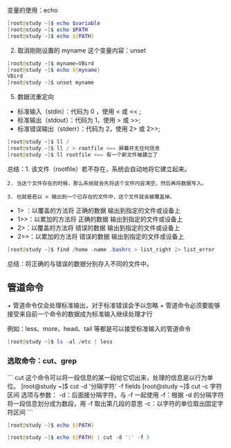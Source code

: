 变量的使用：echo 

```powershell
[root@study ~]$ echo $variable
[root@study ~]$ echo $PATH
[root@study ~]$ echo ${PATH}
```



2. 取消刚刚设置的 myname 这个变量内容：unset

```powershell
[root@study ~]$ myname=VBird
[root@study ~]$ echo ${myname}
VBird
[root@study ~]$ unset myname
```



5. 数据流重定向
+ 标准输入（stdin）：代码为 0 ，使用 < 或 << ;
+ 标准输出（stdout）：代码为 1，使用 > 或 >>;
+ 标准错误输出（stderr）：代码为 2，使用 2> 或 2>>;

```powershell
[root@study ~]$ ll /
[root@study ~]$ ll / > rootfile <== 屏幕并无任何信息
[root@study ~]$ ll rootfile <== 有一个新文件被建立了
```

总结：1. 该文件（rootfile）若不存在，系统会自动地将它建立起来。

    2. 当这个文件存在的时候，那么系统就会先将这个文件内容清空，然后再将数据写入。
    
    3. 也就是若以 > 输出到一个已存在的文件中，这个文件就会被覆盖掉。

+ 1> ：以覆盖的方法将 正确的数据 输出到指定的文件或设备上
+ 1>>：以累加的方法将 正确的数据 输出到指定的文件或设备上
+ 2>：以覆盖的方法将 错误的数据 输出到指定的文件或设备上
+ 2>>：以累加的方法将 错误的数据 输出到指定的文件或设备上

```powershell
[root@study ~]$ find /home -name .bashrc > list_right 2> list_error
```

总结：将正确的与错误的数据分别存入不同的文件中。



<h2 id="UrNep">管道命令</h2>
+ 管道命令仅会处理标准输出，对于标准错误会予以忽略
+ 管道命令必须要能够接受来自前一个命令的数据成为标准输入继续处理才行

例如：less、more、head、tail 等都是可以接受标准输入的管道命令

```powershell
[root@study ~]$ ls -al /etc | less
```



<h3 id="rQhNV">选取命令：cut、grep</h3>
```
cut
这个命令可以将一段信息的某一段给它切出来，处理的信息是以行为单位。
[root@study ~]$ cut -d '分隔字符' -f fields 
[root@study ~]$ cut -c 字符区间
选项与参数：
-d：后面接分隔字符，与 -f 一起使用
-f：根据 -d 的分隔字符将一段信息划分成为数段，用 -f 取出第几段的意思 
-c：以字符的单位取出固定字符区间
```




```powershell
[root@study ~]$ echo ${PATH}

[root@study ~]$ echo ${PATH} | cut -d ':' -f 5
```

